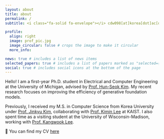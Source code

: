 ```yaml
---
layout: about
title: about
permalink: /
subtitle: <i class="fa-solid fa-envelope"></i> cdw098[at]korea[dot]ac[dot]kr

profile:
  align: right
  image: prof_pic.jpg
  image_circular: false # crops the image to make it circular
  more_info: 

news: true # includes a list of news items
selected_papers: true # includes a list of papers marked as "selected={true}"
social: true # includes social icons at the bottom of the page
---
```


Hello! I am a first-year Ph.D. student in Electrical and Computer Engineering at the University of Michigan, advised by [Prof. Hun-Seok Kim](https://kim.engin.umich.edu/). My recent research focuses on improving the efficiency of generative foundation models.

Previously, I received my M.S. in Computer Science from Korea University under [Prof. Jinkyu Kim](https://visionai.korea.ac.kr/), collaborating with [Prof. Kimin Lee](https://sites.google.com/view/kiminlee) at KAIST. I also spent time as a visiting student at the University of Wisconsin-Madison, working with [Prof. Kangwook Lee](https://kangwooklee.com/aboutme/).

📌 You can find my CV [here](/assets/pdf/cv.pdf)
